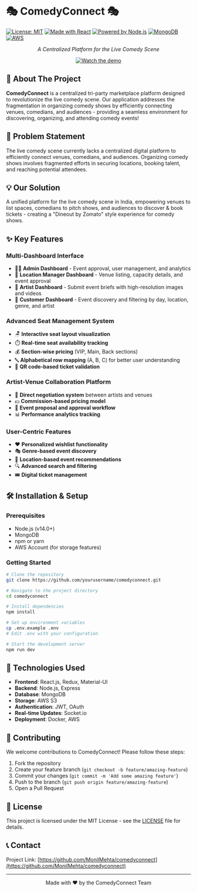 # 🎭 ComedyConnect 🎭

[![License: MIT](https://img.shields.io/badge/License-MIT-yellow.svg)](https://opensource.org/licenses/MIT)
[![Made with React](https://img.shields.io/badge/Made%20with-React-61DAFB?logo=react&logoColor=white)](https://reactjs.org)
[![Powered by Node.js](https://img.shields.io/badge/Powered%20by-Node.js-339933?logo=node.js&logoColor=white)](https://nodejs.org)
[![MongoDB](https://img.shields.io/badge/MongoDB-4EA94B?logo=mongodb&logoColor=white)](https://www.mongodb.com/)
[![AWS](https://img.shields.io/badge/AWS-%23FF9900.svg?style=flat&logo=amazon-aws&logoColor=white)](https://aws.amazon.com/)

<div align="center">
  <p><em>A Centralized Platform for the Live Comedy Scene</em></p>
  
  [![Watch the demo](https://img.youtube.com/vi/BzRZaS7U9aQ/0.jpg)](https://www.youtube.com/watch?v=BzRZaS7U9aQ)
</div>

## 🚀 About The Project

**ComedyConnect** is a centralized tri-party marketplace platform designed to revolutionize the live comedy scene. Our application addresses the fragmentation in organizing comedy shows by efficiently connecting venues, comedians, and audiences - providing a seamless environment for discovering, organizing, and attending comedy events!

## 🎯 Problem Statement

The live comedy scene currently lacks a centralized digital platform to efficiently connect venues, comedians, and audiences. Organizing comedy shows involves fragmented efforts in securing locations, booking talent, and reaching potential attendees.

## 💡 Our Solution

A unified platform for the live comedy scene in India, empowering venues to list spaces, comedians to pitch shows, and audiences to discover & book tickets - creating a "Dineout by Zomato" style experience for comedy shows.

## ✨ Key Features

### Multi-Dashboard Interface
- 👨‍💼 **Admin Dashboard** - Event approval, user management, and analytics
- 🏢 **Location Manager Dashboard** - Venue listing, capacity details, and event approval
- 🎤 **Artist Dashboard** - Submit event briefs with high-resolution images and videos
- 👥 **Customer Dashboard** - Event discovery and filtering by day, location, genre, and artist

### Advanced Seat Management System
- 🪑 **Interactive seat layout visualization**
- ⏱️ **Real-time seat availability tracking**
- 💰 **Section-wise pricing** (VIP, Main, Back sections)
- 🔤 **Alphabetical row mapping** (A, B, C) for better user understanding
- 📱 **QR code-based ticket validation**

### Artist-Venue Collaboration Platform
- 🤝 **Direct negotiation system** between artists and venues
- 💵 **Commission-based pricing model**
- 📝 **Event proposal and approval workflow**
- 📊 **Performance analytics tracking**

### User-Centric Features
- ❤️ **Personalized wishlist functionality**
- 🎭 **Genre-based event discovery**
- 📍 **Location-based event recommendations**
- 🔍 **Advanced search and filtering**
- 🎟️ **Digital ticket management**

## 🛠️ Installation & Setup

### Prerequisites

- Node.js (v14.0+)
- MongoDB
- npm or yarn
- AWS Account (for storage features)

### Getting Started

```bash
# Clone the repository
git clone https://github.com/yourusername/comedyconnect.git

# Navigate to the project directory
cd comedyconnect

# Install dependencies
npm install

# Set up environment variables
cp .env.example .env
# Edit .env with your configuration

# Start the development server
npm run dev
```

## 🔧 Technologies Used

- **Frontend**: React.js, Redux, Material-UI
- **Backend**: Node.js, Express
- **Database**: MongoDB
- **Storage**: AWS S3
- **Authentication**: JWT, OAuth
- **Real-time Updates**: Socket.io
- **Deployment**: Docker, AWS

## 👥 Contributing

We welcome contributions to ComedyConnect! Please follow these steps:

1. Fork the repository
2. Create your feature branch (`git checkout -b feature/amazing-feature`)
3. Commit your changes (`git commit -m 'Add some amazing feature'`)
4. Push to the branch (`git push origin feature/amazing-feature`)
5. Open a Pull Request

## 📄 License

This project is licensed under the MIT License - see the [LICENSE](LICENSE) file for details.

## 📞 Contact

Project Link: [https://github.com/MonilMehta/comedyconnect](https://github.com/MonilMehta/comedyconnect)

---

<div align="center">
  <p>Made with ❤️ by the ComedyConnect Team</p>
</div>
